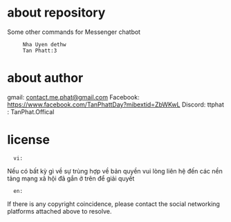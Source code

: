 # about repository
 Some other commands for Messenger chatbot 
  
		 Nha Uyen dethw 
		 Tan Phatt:3
# about author 
  gmail: contact.me.phat@gmail.com 
  Facebook: https://www.facebook.com/TanPhattDay?mibextid=ZbWKwL 
	Discord: ttphat 
         : TanPhat.Offical 
# license 
      vi:
 Nếu có bất kỳ gì về sự trùng hợp về bản quyền vui lòng liên hệ đến các nền tảng mạng xã hội đã gắn ở trên để giải quyết 

      en: 
If there is any copyright coincidence, please contact the social networking platforms attached above to resolve.
